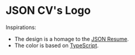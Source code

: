 # JSON CV's Logo

Inspirations:
- The design is a homage to the [JSON Resume](https://github.com/jsonresume).
- The color is based on [TypeScript](https://www.typescriptlang.org/).
